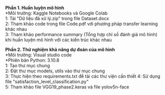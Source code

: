 **Phần 1. Huấn luyện mô hình**  
*Môi trường: Kaggle Notebooks và Google Colab  
1: Tải "Dữ liệu đã xử lý.zip" trong file Dataset.docx  
2: Tham khảo code trong file Code.pdf với phương pháp transfer learning khác nhau  
3: Tham khảo performance summary (Tổng hợp chỉ số đánh giá mô hình) khi huấn luyện mô hình với các kiến trúc khác nhau  

**Phần 2. Thử nghiệm khả năng dự đoán của mô hình**  
*Môi trường: Visual studio code  
*Phiên bản Python: 3.10.8  
1: Tạo thư mục chung  
2: Đặt thư mục models, utils vào thư mục chung  
3: Thực hiện theo requirements.txt để tải các thư viện cần thiết
4: Sử dụng file "satisfaction_level_classification.py"  
5: Tham khảo file VGG19_phase2.keras và file yolov5n-face
